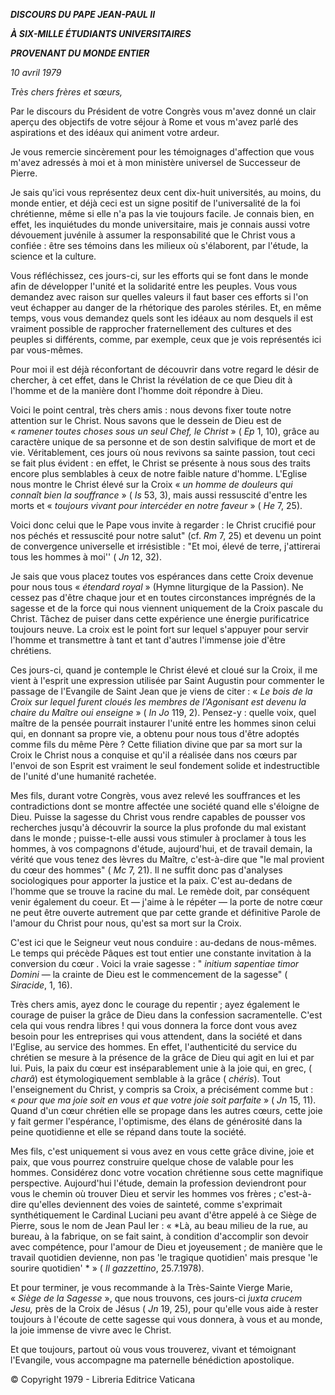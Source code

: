 ***DISCOURS DU PAPE JEAN-PAUL II***

***À SIX-MILLE ÉTUDIANTS UNIVERSITAIRES***

***PROVENANT DU MONDE ENTIER***

*10 avril 1979*

*Très chers frères et sœurs,*

Par le discours du Président de votre Congrès vous m'avez donné un clair aperçu des objectifs de votre séjour à Rome et vous m'avez parlé des aspirations et des idéaux qui animent votre ardeur.

Je vous remercie sincèrement pour les témoignages d'affection que vous m'avez adressés à moi et à mon ministère universel de Successeur de Pierre.

Je sais qu'ici vous représentez deux cent dix-huit universités, au moins, du monde entier, et déjà ceci est un signe positif de l'universalité de la foi chrétienne, même si elle n'a pas la vie toujours facile. Je connais bien, en effet, les inquiétudes du monde universitaire, mais je connais aussi votre dévouement juvénile à assumer la responsabilité que le Christ vous a confiée : être ses témoins dans les milieux où s'élaborent, par l'étude, la science et la culture.

Vous réfléchissez, ces jours-ci, sur les efforts qui se font dans le monde afin de développer l'unité et la solidarité entre les peuples. Vous vous demandez avec raison sur quelles valeurs il faut baser ces efforts si l'on veut échapper au danger de la rhétorique des paroles stériles. Et, en même temps, vous vous demandez quels sont les idéaux au nom desquels il est vraiment possible de rapprocher fraternellement des cultures et des peuples si différents, comme, par exemple, ceux que je vois représentés ici par vous-mêmes.

Pour moi il est déjà réconfortant de découvrir dans votre regard le désir de chercher, à cet effet, dans le Christ la révélation de ce que Dieu dit à l'homme et de la manière dont l'homme doit répondre à Dieu.

Voici le point central, très chers amis : nous devons fixer toute notre attention sur le Christ. Nous savons que le dessein de Dieu est de « *ramener toutes choses sous un seul Chef, le Christ* » ( *Ep* 1, 10), grâce au caractère unique de sa personne et de son destin salvifique de mort et de vie. Véritablement, ces jours où nous revivons sa sainte passion, tout ceci se fait plus évident : en effet, le Christ se présente à nous sous des traits encore plus semblables à ceux de notre faible nature d'homme. L'Eglise nous montre le Christ élevé sur la Croix « *un homme de douleurs qui connaît bien la souffrance* » ( *Is* 53, 3), mais aussi ressuscité d'entre les morts et « *toujours vivant pour intercéder en notre faveur* » ( *He* 7, 25).

Voici donc celui que le Pape vous invite à regarder : le Christ crucifié pour nos péchés et ressuscité pour notre salut" (cf. *Rm* 7, 25) et devenu un point de convergence universelle et irrésistible : "Et moi, élevé de terre, j'attirerai tous les hommes à moi'' ( *Jn* 12, 32).

Je sais que vous placez toutes vos espérances dans cette Croix devenue pour nous tous « *étendard royal* » (Hymne liturgique de la Passion). Ne cessez pas d'être chaque jour et en toutes circonstances imprégnés de la sagesse et de la force qui nous viennent uniquement de la Croix pascale du Christ. Tâchez de puiser dans cette expérience une énergie purificatrice toujours neuve. La croix est le point fort sur lequel s'appuyer pour servir l'homme et transmettre à tant et tant d'autres l'immense joie d'être chrétiens.

Ces jours-ci, quand je contemple le Christ élevé et cloué sur la Croix, il me vient à l'esprit une expression utilisée par Saint Augustin pour commenter le passage de l'Evangile de Saint Jean que je viens de citer : « *Le bois de la Croix sur lequel furent cloués les membres de l'Agonisant est devenu la chaire du Maître oui enseigne* » ( *In* *Jo* 119, 2). Pensez-y : quelle voix, quel maître de la pensée pourrait instaurer l'unité entre les hommes sinon celui qui, en donnant sa propre vie, a obtenu pour nous tous d'être adoptés comme fils du même Père ? Cette filiation divine que par sa mort sur la Croix le Christ nous a conquise et qu'il a réalisée dans nos cœurs par l'envoi de son Esprit est vraiment le seul fondement solide et indestructible de l'unité d'une humanité rachetée.

Mes fils, durant votre Congrès, vous avez relevé les souffrances et les contradictions dont se montre affectée une société quand elle s'éloigne de Dieu. Puisse la sagesse du Christ vous rendre capables de pousser vos recherches jusqu'à découvrir la source la plus profonde du mal existant dans le monde ; puisse-t-elle aussi vous stimuler à proclamer à tous les hommes, à vos compagnons d'étude, aujourd'hui, et de travail demain, la vérité que vous tenez des lèvres du Maître, c'est-à-dire que "le mal provient du cœur des hommes" ( *Mc* 7, 21). Il ne suffit donc pas d'analyses sociologiques pour apporter la justice et la paix. C'est au-dedans de l'homme que se trouve la racine du mal. Le remède doit, par conséquent venir également du coeur. Et — j'aime à le répéter — la porte de notre cœur ne peut être ouverte autrement que par cette grande et définitive Parole de l'amour du Christ pour nous, qu'est sa mort sur la Croix.

C'est ici que le Seigneur veut nous conduire : au-dedans de nous-mêmes. Le temps qui précède Pâques est tout entier une constante invitation à la conversion du cœur . Voici la vraie sagesse : " *initium sapentiae timor Domini* — la crainte de Dieu est le commencement de la sagesse" ( *Siracide*, 1, 16).

Très chers amis, ayez donc le courage du repentir ; ayez également le courage de puiser la grâce de Dieu dans la confession sacramentelle. C'est cela qui vous rendra libres ! qui vous donnera la force dont vous avez besoin pour les entreprises qui vous attendent, dans la société et dans l'Eglise, au service des hommes. En effet, l'authenticité du service du chrétien se mesure à la présence de la grâce de Dieu qui agit en lui et par lui. Puis, la paix du cœur est inséparablement unie à la joie qui, en grec, ( *charâ*) est étymologiquement semblable à la grâce ( *chéris*). Tout l'enseignement du Christ, y compris sa Croix, a précisément comme but : « *pour que ma joie soit en vous et que votre joie soit parfaite* » ( *Jn* 15, 11). Quand d'un cœur chrétien elle se propage dans les autres cœurs, cette joie y fait germer l'espérance, l'optimisme, des élans de générosité dans la peine quotidienne et elle se répand dans toute la société.

Mes fils, c'est uniquement si vous avez en vous cette grâce divine, joie et paix, que vous pourrez construire quelque chose de valable pour les hommes. Considérez donc votre vocation chrétienne sous cette magnifique perspective. Aujourd'hui l'étude, demain la profession deviendront pour vous le chemin où trouver Dieu et servir les hommes vos frères ; c'est-à-dire qu'elles deviennent des voies de sainteté, comme s'exprimait synthétiquement le Cardinal Luciani peu avant d'être appelé à ce Siège de Pierre, sous le nom de Jean Paul Ier : « *Là, au beau milieu de la rue, au bureau, à la fabrique, on se fait saint, à condition d'accomplir son devoir avec compétence, pour l'amour de Dieu et joyeusement ; de manière que le travail quotidien devienne, non pas 'le tragique quotidien' mais presque 'le sourire quotidien' * » ( *Il gazzettino*, 25.7.1978).

Et pour terminer, je vous recommande à la Très-Sainte Vierge Marie, « *Siège de la Sagesse* », que nous trouvons, ces jours-ci *juxta crucem Jesu,* près de la Croix de Jésus ( *Jn* 19, 25), pour qu'elle vous aide à rester toujours à l'écoute de cette sagesse qui vous donnera, à vous et au monde, la joie immense de vivre avec le Christ.

Et que toujours, partout où vous vous trouverez, vivant et témoignant l'Evangile, vous accompagne ma paternelle bénédiction apostolique.

© Copyright 1979 - Libreria Editrice Vaticana